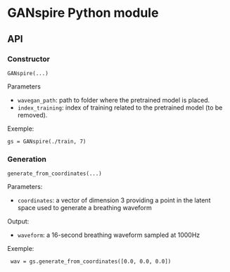 # GANspire Python module

## API

### Constructor 

`GANspire(...)`

Parameters
- `wavegan_path`: path to folder where the pretrained model is placed. 
- `index_training`: index of training related to the pretrained model (to be removed). 

Exemple:
```
gs = GANspire(./train, 7) 
```

### Generation

`generate_from_coordinates(...)`

Parameters:
- `coordinates`: a vector of dimension 3 providing a point in the latent space used to generate a breathing waveform

Output:
- `waveform`: a 16-second breathing waveform sampled at 1000Hz

Exemple:
```
 wav = gs.generate_from_coordinates([0.0, 0.0, 0.0]) 
```



